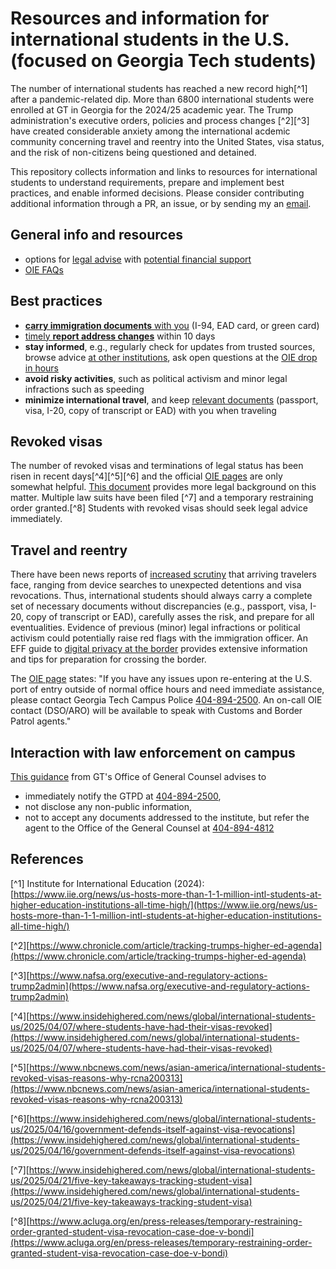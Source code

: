 # Resources and information for international students in the U.S. (focused on Georgia Tech students)

The number of international students has reached a new record high[^1] after a pandemic-related dip. More than 6800 international students were enrolled at GT in Georgia for the 2024/25 academic year.
The Trump administration's executive orders, policies and process changes [^2][^3] have created considerable anxiety among the international acdemic community concerning travel and reentry into the United States, visa status, and the risk of non-citizens being questioned and detained.

This repository collects information and links to resources for international students to understand requirements, prepare and implement best practices, and enable informed decisions. Please consider contributing additional information through a PR, an issue, or by sending my an [email](mailto:alexander.lerch@gatech.edu).

## General info and resources
* options for [legal advise](https://isss.oie.gatech.edu/content/seeking-legal-consultation-us) with [potential financial support](https://star.studentlife.gatech.edu/dean-griffin-hip-pocket-fund)
* [OIE FAQs](https://isss.oie.gatech.edu/frequently-asked-questions)

## Best practices
* [**carry immigration documents** with you](https://www.nafsa.org/professional-resources/browse-by-interest/requirements-carry-immigration-registration-document-and-report-change) (I-94, EAD card, or green card)
* [timely **report address changes**](https://www.nafsa.org/professional-resources/browse-by-interest/requirements-carry-immigration-registration-document-and-report-change) within 10 days
* **stay informed**, e.g., regularly check for updates from trusted sources, browse advice [at other institutions](https://internationaloffice.berkeley.edu/), ask open questions at the [OIE drop in hours](https://isss.oie.gatech.edu/)
* **avoid risky activities**, such as political activism and minor legal infractions such as speeding
* **minimize international travel**, and keep [relevant documents](https://isss.oie.gatech.edu/content/travel) (passport, visa, I-20, copy of transcript or EAD) with you when traveling

## Revoked visas
The number of revoked visas and terminations of legal status has been risen in recent days[^4][^5][^6] and the official [OIE pages](https://isss.oie.gatech.edu/content/visa-revocation) are only somewhat helpful. [This document](https://pennstatelaw.psu.edu/sites/default/files/newFact%20sheet%20for%20international%20students%20FINAL%20VERSION%5B63%5D.pdf) provides more legal background on this matter. Multiple law suits have been filed [^7] and a temporary restraining order granted.[^8] Students with revoked visas should seek legal advice immediately.



## Travel and reentry
There have been news reports of [increased scrutiny](https://www.nbcnews.com/news/world/trump-immigration-detained-visitors-border-search-device-visa-passport-rcna197736) that arriving travelers face, ranging from device searches to unexpected detentions and visa revocations. Thus, international students should always carry a complete set of necessary documents without discrepancies (e.g., passport, visa, I-20, copy of transcript or EAD), carefully asses the risk, and prepare for all eventualities. Evidence of previous (minor) legal infractions or political activism could potentially raise red flags with the immigration officer. An EFF guide to [digital privacy at the border](https://www.eff.org/wp/digital-privacy-us-border-2017#part-3) provides extensive information and tips for preparation for crossing the border. 

The [OIE page](https://isss.oie.gatech.edu/content/travel) states: "If you have any issues upon re-entering at the U.S. port of entry outside of normal office hours and need immediate assistance, please contact Georgia Tech Campus Police [404-894-2500](tel:4048942500). An on-call OIE contact (DSO/ARO) will be available to speak with Customs and Border Patrol agents."

    
## Interaction with law enforcement on campus
[This guidance](https://generalcounsel.gatech.edu/guidance-interacting-law-enforcement-agents-campus) from GT's Office of General Counsel advises to 
- immediately notify the GTPD at [404-894-2500](tel:4048942500),
- not disclose any non-public information,
- not to accept any documents addressed to the institute, but refer the agent to the Office of the General Counsel at [404-894-4812](tel:4048944812) 


## References
[^1] Institute for International Education (2024): [https://www.iie.org/news/us-hosts-more-than-1-1-million-intl-students-at-higher-education-institutions-all-time-high/](https://www.iie.org/news/us-hosts-more-than-1-1-million-intl-students-at-higher-education-institutions-all-time-high/)

[^2][https://www.chronicle.com/article/tracking-trumps-higher-ed-agenda](https://www.chronicle.com/article/tracking-trumps-higher-ed-agenda)

[^3][https://www.nafsa.org/executive-and-regulatory-actions-trump2admin](https://www.nafsa.org/executive-and-regulatory-actions-trump2admin)

[^4][https://www.insidehighered.com/news/global/international-students-us/2025/04/07/where-students-have-had-their-visas-revoked](https://www.insidehighered.com/news/global/international-students-us/2025/04/07/where-students-have-had-their-visas-revoked)

[^5][https://www.nbcnews.com/news/asian-america/international-students-revoked-visas-reasons-why-rcna200313](https://www.nbcnews.com/news/asian-america/international-students-revoked-visas-reasons-why-rcna200313)

[^6][https://www.insidehighered.com/news/global/international-students-us/2025/04/16/government-defends-itself-against-visa-revocations](https://www.insidehighered.com/news/global/international-students-us/2025/04/16/government-defends-itself-against-visa-revocations)

[^7][https://www.insidehighered.com/news/global/international-students-us/2025/04/21/five-key-takeaways-tracking-student-visa](https://www.insidehighered.com/news/global/international-students-us/2025/04/21/five-key-takeaways-tracking-student-visa)

[^8][https://www.acluga.org/en/press-releases/temporary-restraining-order-granted-student-visa-revocation-case-doe-v-bondi](https://www.acluga.org/en/press-releases/temporary-restraining-order-granted-student-visa-revocation-case-doe-v-bondi)
